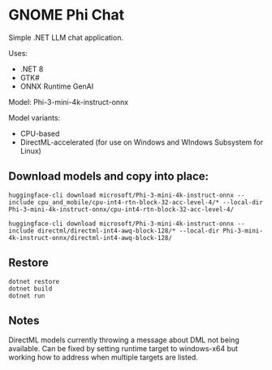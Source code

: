 # GNOME Phi Chat

Simple .NET LLM chat application.

Uses:
* .NET 8
* GTK#
* ONNX Runtime GenAI

Model: Phi-3-mini-4k-instruct-onnx

Model variants:
* CPU-based
* DirectML-accelerated (for use on Windows and WIndows Subsystem for Linux)

## Download models and copy into place:

```
huggingface-cli download microsoft/Phi-3-mini-4k-instruct-onnx --include cpu_and_mobile/cpu-int4-rtn-block-32-acc-level-4/* --local-dir Phi-3-mini-4k-instruct-onnx/cpu-int4-rtn-block-32-acc-level-4/

huggingface-cli download microsoft/Phi-3-mini-4k-instruct-onnx --include directml/directml-int4-awq-block-128/* --local-dir Phi-3-mini-4k-instruct-onnx/directml-int4-awq-block-128/
```

## Restore

```
dotnet restore
dotnet build
dotnet run
```

## Notes

DirectML models currently throwing a message about DML not being available. Can be fixed by setting runtime target to windows-x64 but working how to address when multiple targets are listed.
